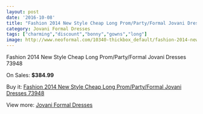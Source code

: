 ```yaml
---
layout: post
date: '2016-10-08'
title: "Fashion 2014 New Style Cheap Long Prom/Party/Formal Jovani Dresses 73948"
category: Jovani Formal Dresses
tags: ["charming","discount","bonny","gowns","long"]
image: http://www.neoformal.com/10340-thickbox_default/fashion-2014-new-style-cheap-long-prom-party-formal-jovani-dresses-73948.jpg
---
```

Fashion 2014 New Style Cheap Long Prom/Party/Formal Jovani Dresses 73948

On Sales: **$384.99**
<a href="https://www.neoformal.com/en/jovani-formal-dresses-2014/3584-fashion-2014-new-style-cheap-long-prom-party-formal-jovani-dresses-73948.html"><amp-img layout="responsive" width="600" height="600" src="//www.neoformal.com/10340-thickbox_default/fashion-2014-new-style-cheap-long-prom-party-formal-jovani-dresses-73948.jpg" alt="Fashion 2014 New Style Cheap Long Prom/Party/Formal Jovani Dresses 73948 0" /></a>
<a href="https://www.neoformal.com/en/jovani-formal-dresses-2014/3584-fashion-2014-new-style-cheap-long-prom-party-formal-jovani-dresses-73948.html"><amp-img layout="responsive" width="600" height="600" src="//www.neoformal.com/10341-thickbox_default/fashion-2014-new-style-cheap-long-prom-party-formal-jovani-dresses-73948.jpg" alt="Fashion 2014 New Style Cheap Long Prom/Party/Formal Jovani Dresses 73948 1" /></a>

Buy it: [Fashion 2014 New Style Cheap Long Prom/Party/Formal Jovani Dresses 73948](https://www.neoformal.com/en/jovani-formal-dresses-2014/3584-fashion-2014-new-style-cheap-long-prom-party-formal-jovani-dresses-73948.html "Fashion 2014 New Style Cheap Long Prom/Party/Formal Jovani Dresses 73948")

View more: [Jovani Formal Dresses](https://www.neoformal.com/en/49-jovani-formal-dresses-2014 "Jovani Formal Dresses")